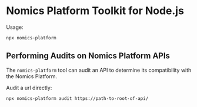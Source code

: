 # Nomics Platform Toolkit for Node.js

Usage:

```
npx nomics-platform
```

## Performing Audits on Nomics Platform APIs

The `nomics-platform` tool can audit an API to determine its compatibility with the Nomics Platform.

Audit a url directly:

```
npx nomics-platform audit https://path-to-root-of-api/
```
